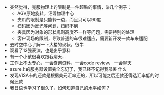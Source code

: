 - 突然觉得，克服物理上的限制是一件超酷的事情，举几个例子：
    - AGV原地旋转，沿着物理中心
    - 夹爪的限制是只能转一边，而且只可以90度
    - 扫码因为反光等问题，扫码不到
    - 夹具因为对象的形状规则高度不一样等问题，需要特别的处理
    - 客户现场的限制，导致普通的车很难适应，需要新开发一款车来适配
- 去时空中心了解一下大楼的现状，很牛
- 观看了12强表演，也是出乎意料
- 有一个小孩很喜欢跟我聊天...
- 工作上不太专心，一会查询资料，一会code review， 一会聊天
- azure上的服务器设置完全忘记了，我已经不记得我部署 什么
- 发现VISA卡的还款是根据美元汇率还的，所以可能之后还款还得选汇率低的时候还款
- 我日语也学习了很久了，如何知道自己的水平如何？